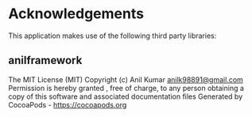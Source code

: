 # Acknowledgements
This application makes use of the following third party libraries:

## anilframework

The MIT License (MIT) 
 Copyright (c) Anil Kumar <anilk98891@gmail.com> 
 Permission is hereby granted , free of charge, to any person obtaining a copy of this software and associated documentation files
Generated by CocoaPods - https://cocoapods.org
